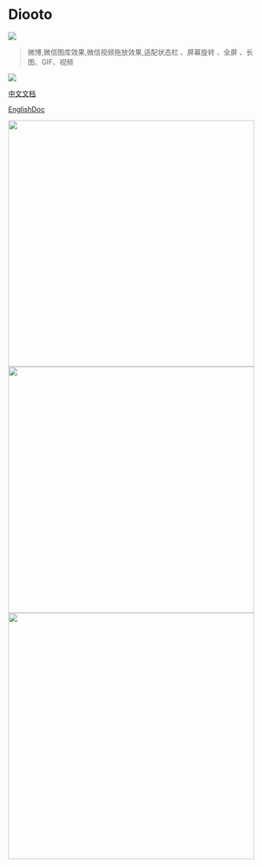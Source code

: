 # Diooto

[![](https://jitpack.io/v/moyokoo/Diooto.svg)](https://jitpack.io/#moyokoo/Diooto)

> 微博,微信图库效果,微信视频拖放效果,适配状态栏 、屏幕旋转 、全屏 、长图、GIF、视频

![](http://www.moyokoo.com/img/project/diooto_scan.png)

[中文文档](https://www.moyokoo.com/diooto/)

[EnglishDoc](https://www.moyokoo.com/diootoEnglish/)

<img src="https://github.com/moyokoo/Media/blob/master/diooto1.gif?raw=true" height="500"/><img src="https://github.com/moyokoo/Media/blob/master/diooto2.gif?raw=true" height="500"/><img src="https://github.com/moyokoo/Media/blob/master/diooto3.gif?raw=true" height="500"/>

